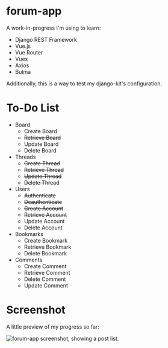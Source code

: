 # forum-app

A work-in-progress I'm using to learn:

- Django REST Framework
- Vue.js
- Vue Router
- Vuex
- Axios
- Bulma

Additionally, this is a way to test my django-kit's configuration.

# To-Do List

- Board
    - Create Board
    - ~~Retrieve Board~~
    - Update Board
    - Delete Board
- Threads
    - ~~Create Thread~~
    - ~~Retrieve Thread~~
    - ~~Update Thread~~
    - ~~Delete Thread~~
- Users
    - ~~Authenticate~~
    - ~~Deauthenticate~~
    - ~~Create Account~~
    - ~~Retrieve Account~~
    - Update Account
    - Delete Account
- Bookmarks
    - Create Bookmark
    - Retrieve Bookmark
    - Delete Bookmark
- Comments
    - Create Comment
    - Retrieve Comment
    - Delete Comment
    - Update Comment

# Screenshot

A little preview of my progress so far:

![forum-app screenshot, showing a post list.](https://raw.githubusercontent.com/annaelde/forum-app/master/screenshot.PNG)